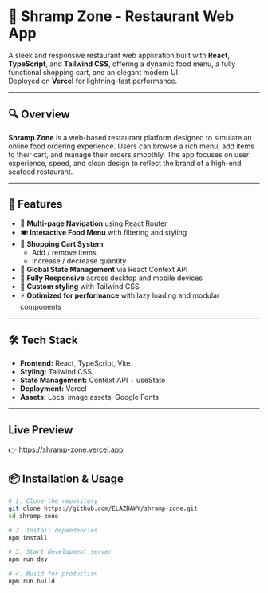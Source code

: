 # 🍤 Shramp Zone - Restaurant Web App

A sleek and responsive restaurant web application built with **React**, **TypeScript**, and **Tailwind CSS**, offering a dynamic food menu, a fully functional shopping cart, and an elegant modern UI.  
Deployed on **Vercel** for lightning-fast performance.

---

## 🔍 Overview

**Shramp Zone** is a web-based restaurant platform designed to simulate an online food ordering experience. Users can browse a rich menu, add items to their cart, and manage their orders smoothly. The app focuses on user experience, speed, and clean design to reflect the brand of a high-end seafood restaurant.

---

## 🚀 Features

- 🧭 **Multi-page Navigation** using React Router
- 🍽️ **Interactive Food Menu** with filtering and styling
- 🛒 **Shopping Cart System**
  - Add / remove items
  - Increase / decrease quantity
- 🧠 **Global State Management** via React Context API
- 📱 **Fully Responsive** across desktop and mobile devices
- 🎨 **Custom styling** with Tailwind CSS
- ⚡ **Optimized for performance** with lazy loading and modular components

---

## 🛠️ Tech Stack

- **Frontend:** React, TypeScript, Vite
- **Styling:** Tailwind CSS
- **State Management:** Context API + useState
- **Deployment:** Vercel
- **Assets:** Local image assets, Google Fonts

---
## Live Preview 

👉 https://shramp-zone.vercel.app


## 📦 Installation & Usage

```bash
# 1. Clone the repository
git clone https://github.com/ELAZBAWY/shramp-zone.git
cd shramp-zone

# 2. Install dependencies
npm install

# 3. Start development server
npm run dev

# 4. Build for production
npm run build
